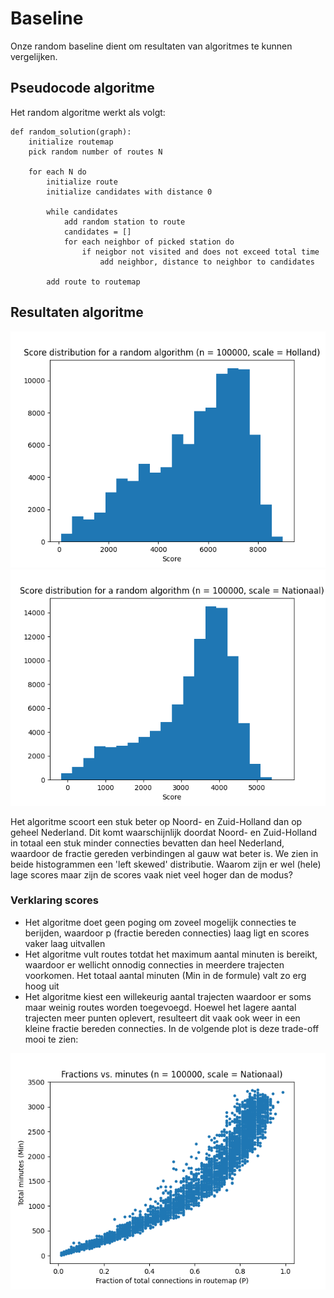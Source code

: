 # Baseline
Onze random baseline dient om resultaten van algoritmes te kunnen vergelijken. 

## Pseudocode algoritme
Het random algoritme werkt als volgt:

```
def random_solution(graph):
    initialize routemap
    pick random number of routes N

    for each N do
        initialize route
        initialize candidates with distance 0

        while candidates
            add random station to route
            candidates = []
            for each neighbor of picked station do
                if neigbor not visited and does not exceed total time
                    add neighbor, distance to neighbor to candidates

        add route to routemap
```
<div style="page-break-after: always;"></div>

## Resultaten algoritme

![Histogram random algoritme Holland](../results/random/experiment/random_score_distribution_holland.png)
![Histogram random algoritme Nationaal](../results/random/experiment/random_score_distribution_nationaal.png)

Het algoritme scoort een stuk beter op Noord- en Zuid-Holland dan op geheel Nederland. Dit komt waarschijnlijk doordat Noord- en Zuid-Holland in totaal een stuk minder connecties bevatten dan heel Nederland, waardoor de fractie gereden verbindingen al gauw wat beter is. 
We zien in beide histogrammen een 'left skewed' distributie. Waarom zijn er wel (hele) lage scores maar zijn de scores vaak niet veel hoger dan de modus?

### Verklaring scores
- Het algoritme doet geen poging om zoveel mogelijk connecties te berijden, waardoor p (fractie bereden connecties) laag ligt en scores vaker laag uitvallen
- Het algoritme vult routes totdat het maximum aantal minuten is bereikt, waardoor er wellicht onnodig connecties in meerdere trajecten voorkomen. Het totaal aantal minuten (Min in de formule) valt zo erg hoog uit
- Het algoritme kiest een willekeurig aantal trajecten waardoor er soms maar weinig routes worden toegevoegd. Hoewel het lagere aantal trajecten meer punten oplevert, resulteert dit vaak ook weer in een kleine fractie bereden connecties. In de volgende plot is deze trade-off mooi te zien:

![Bereden verbindingen vs. minuten](../results/random/experiment/fractions_minutes.png)